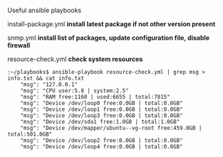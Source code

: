 Useful ansible playbooks

install-package.yml **install latest package if not other version present**

snmp.yml **install list of packages, update configuration file, disable firewall**

resource-check.yml **check system resources**
```
:~/playbooks$ ansible-playbook resource-check.yml | grep msg > info.txt && cat info.txt
    "msg": "127.0.0.1"
    "msg": "CPU user:5.8 | system:2.5"
    "msg": "RAM free:1160 | used:6655 | total:7815"
    "msg": "Device /dev/loop0 free:0.0GB | total:0.0GB"
    "msg": "Device /dev/loop1 free:0.0GB | total:0.0GB"
    "msg": "Device /dev/loop3 free:0.0GB | total:0.0GB"
    "msg": "Device /dev/sda1 free:1.0GB | total:1.0GB"
    "msg": "Device /dev/mapper/ubuntu--vg-root free:459.0GB | total:501.0GB"
    "msg": "Device /dev/loop2 free:0.0GB | total:0.0GB"
    "msg": "Device /dev/loop4 free:0.0GB | total:0.0GB"
```
